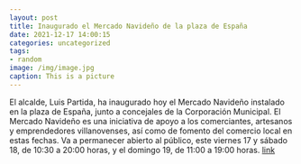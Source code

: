 ```yaml
---
layout: post
title: Inaugurado el Mercado Navideño de la plaza de España
date: 2021-12-17 14:00:15
categories: uncategorized
tags:
- random
image: /img/image.jpg
caption: This is a picture
---
```

El alcalde, Luis Partida, ha inaugurado hoy el Mercado Navideño instalado en la plaza de España, junto a concejales de la Corporación Municipal. El Mercado Navideño es una iniciativa de apoyo a los comerciantes, artesanos y emprendedores villanovenses, así como de fomento del comercio local en estas fechas. Va a permanecer abierto al público, este viernes 17 y sábado 18, de 10:30 a 20:00 horas, y el domingo 19, de 11:00 a 19:00 horas.  [link](https://www.ayto-villacanada.es/tu-ayuntamiento/inaugurado-el-mercado-navideno-de-la-plaza-de-espana/)
